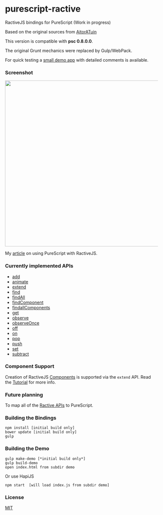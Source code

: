
# purescript-ractive

RactiveJS bindings for PureScript (Work in progress)

Based on the original sources from <a href="https://github.com/AitorATuin/purescript-ractive" target="_blank">AitorATuin</a>

This version is compatible with **psc 0.8.0.0**.

The original Grunt mechanics were replaced by Gulp/WebPack.

For quick testing a <a href="https://github.com/brakmic/purescript-ractive/blob/master/demo/scripts/app.purs">small demo app</a> with detailed comments is available.

### Screenshot
<img src="http://fs5.directupload.net/images/160108/v6ohn28m.png" width="741" height="547">

My <a href="http://blog.brakmic.com/webapps-with-purescript-and-ractivejs/" target="_blank">article</a> on using PureScript with RactiveJS.

### Currently implemented APIs

- <a href="http://docs.ractivejs.org/latest/ractive-add" target="_blank">add</a>
- <a href="http://docs.ractivejs.org/latest/ractive-animate" target="_blank">animate</a>
- <a href="http://docs.ractivejs.org/latest/ractive-extend" target="_blank">extend</a>
- <a href="http://docs.ractivejs.org/latest/ractive-find" target="_blank">find</a>
- <a href="http://docs.ractivejs.org/latest/ractive-findall" target="_blank">findAll</a>
- <a href="http://docs.ractivejs.org/latest/ractive-findcomponent" target="_blank">findComponent</a>
- <a href="http://docs.ractivejs.org/latest/ractive-findallcomponents" target="_blank">findallComponents</a>
- <a href="http://docs.ractivejs.org/latest/ractive-get" target="_blank">get</a>
- <a href="http://docs.ractivejs.org/latest/ractive-observe" target="_blank">observe</a>
- <a href="http://docs.ractivejs.org/latest/ractive-observeonce" target="_blank">observeOnce</a>
- <a href="http://docs.ractivejs.org/latest/ractive-off" target="_blank">off</a>
- <a href="http://docs.ractivejs.org/latest/ractive-on" target="_blank">on</a>
- <a href="http://docs.ractivejs.org/latest/ractive-pop" target="_blank">pop</a>
- <a href="http://docs.ractivejs.org/latest/ractive-push" target="_blank">push</a>
- <a href="http://docs.ractivejs.org/latest/ractive-set" target="_blank">set</a>
- <a href="http://docs.ractivejs.org/latest/ractive-subtract" target="_blank">subtract</a>

### Component Support

Creation of RactiveJS <a href="http://docs.ractivejs.org/latest/components" target="_blank">Components</a> is supported via the `extend` API. Read the <a href="https://github.com/brakmic/purescript-ractive/blob/master/tutorials/COMPONENTS.md">Tutorial</a> for more info.

### Future planning

To map all of the <a href="http://docs.ractivejs.org/latest/get-started" target="_blank">Ractive APIs</a> to PureScript.

### Building the Bindings

```
npm install [initial build only]
bower update [initial build only]
gulp
```

### Building the Demo

```
gulp make-demo [*initial build only*]
gulp build-demo
open index.html from subdir demo
```

Or use HapiJS
```
npm start  [will load index.js from subdir demo]
```

### License

<a href="https://github.com/brakmic/purescript-ractive/blob/master/LICENSE">MIT</a>

